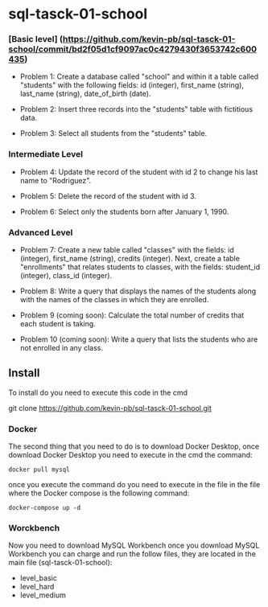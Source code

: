 # sql-tasck-01-school 

### [Basic level] (https://github.com/kevin-pb/sql-tasck-01-school/commit/bd2f05d1cf9097ac0c4279430f3653742c600435)

- Problem 1:
Create a database called "school" and within it a table called "students" with the following fields: id (integer), first_name (string), last_name (string), date_of_birth (date).

-  Problem 2:
Insert three records into the "students" table with fictitious data.

- Problem 3:
Select all students from the "students" table.

### Intermediate Level

- Problem 4:
Update the record of the student with id 2 to change his last name to "Rodriguez".

- Problem 5:
Delete the record of the student with id 3.

- Problem 6:
Select only the students born after January 1, 1990.

### Advanced Level

- Problem 7:
Create a new table called "classes" with the fields: id (integer), first_name (string), credits (integer). Next, create a table "enrollments" that relates students to classes, with the fields: student_id (integer), class_id (integer).

- Problem 8:
Write a query that displays the names of the students along with the names of the classes in which they are enrolled.

- Problem 9 (coming soon):
Calculate the total number of credits that each student is taking.

- Problem 10 (coming soon):
Write a query that lists the students who are not enrolled in any class.

## Install 
To install do you need to execute this code in the cmd

git clone https://github.com/kevin-pb/sql-tasck-01-school.git

### Docker

The second thing that you need to do is to download Docker Desktop, once download Docker Desktop you need to execute in the cmd the command:

```
docker pull mysql
```

once you execute the command do you need to execute in the file in the file where the Docker compose is the following command:

```
docker-compose up -d 
```

### Worckbench

Now you need to download MySQL Workbench once you download MySQL Workbench you can charge and run the follow files, they are located in the main file (sql-tasck-01-school):

- level_basic
- level_hard 
- level_medium

